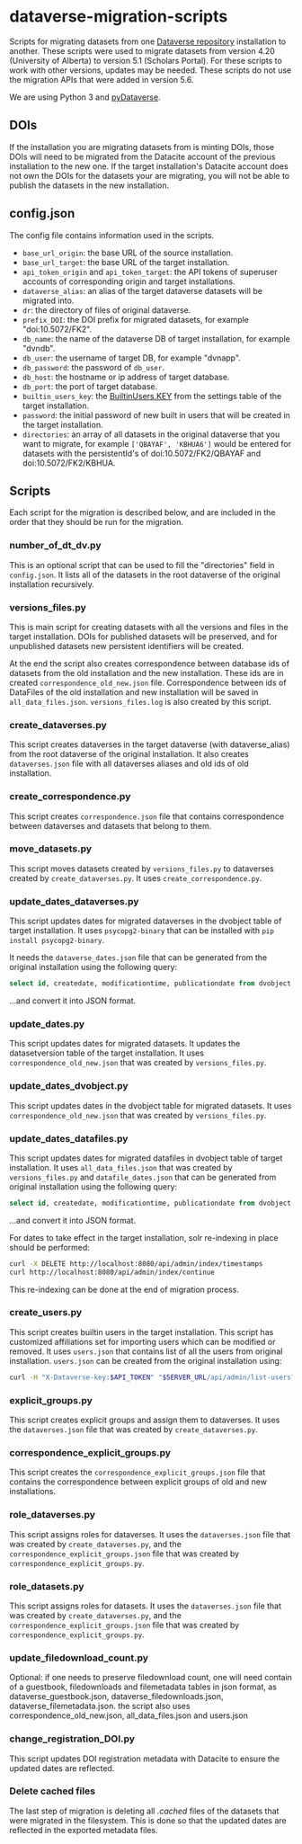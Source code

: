 # dataverse-migration-scripts

Scripts for migrating datasets from one [Dataverse repository](https://dataverse.org) installation to another. These scripts were used to migrate datasets from version 4.20 (University of Alberta) to version 5.1 (Scholars Portal). For these scripts to work with other versions, updates may be needed. These scripts do not use the migration APIs that were added in version 5.6.

We are using Python 3 and [pyDataverse](https://pydataverse.readthedocs.io/en/latest/).

## DOIs

If the installation you are migrating datasets from is minting DOIs, those DOIs will need to be migrated from the Datacite account of the previous installation to the new one. If the target installation's Datacite account does not own the DOIs for the datasets your are migrating, you will not be able to publish the datasets in the new installation.

## config.json

The config file contains information used in the scripts.

* `base_url_origin`: the base URL of the source installation.
* `base_url_target`: the base URL of the target installation.
* `api_token_origin` and `api_token_target`: the API tokens of superuser accounts of corresponding origin and target installations.
* `dataverse_alias`: an alias of the target dataverse datasets will be migrated into.
* `dr`: the directory of files of original dataverse.
* `prefix_DOI`: the DOI prefix for migrated datasets, for example "doi:10.5072/FK2".
* `db_name`: the name of the dataverse DB of target installation, for example "dvndb".
* `db_user`: the username of target DB, for example "dvnapp".
* `db_password`: the password of `db_user`.
* `db_host`: the hostname or ip address of target database.
* `db_port`: the port of target database.
* `builtin_users_key`: the [BuiltinUsers.KEY](https://guides.dataverse.org/en/5.1/installation/config.html#builtinusers-key) from the settings table of the target installation.
* `password`: the initial password of new built in users that will be created in the target installation.
* `directories`: an array of all datasets in the original dataverse that you want to migrate, for example `['QBAYAF', 'KBHUA6']` would be entered for datasets with the persistentId's of doi:10.5072/FK2/QBAYAF and doi:10.5072/FK2/KBHUA.

## Scripts

Each script for the migration is described below, and are included in the order that they should be run for the migration.

### number_of_dt_dv.py

This is an optional script that can be used to fill the "directories" field in `config.json`. It lists all of the datasets in the root dataverse of the original installation recursively.

### versions_files.py

This is main script for creating datasets with all the versions and files in the target installation. DOIs for published datasets will be preserved, and for unpublished datasets new persistent identifiers will be created.

At the end the script also creates correspondence between database ids of datasets from the old installation and the new installation. These ids are in created `correspondence_old_new.json` file. Correspondence between ids of DataFiles of the old installation and new installation will be saved in `all_data_files.json`. `versions_files.log` is also created by this script.

### create_dataverses.py

This script creates dataverses in the target dataverse (with dataverse_alias) from the root dataverse of the original installation. It also creates `dataverses.json` file with all dataverses aliases and old ids of old installation.

### create_correspondence.py

This script creates `correspondence.json` file that contains correspondence between dataverses and datasets that belong to them.

### move_datasets.py

This script moves datasets created by `versions_files.py` to dataverses created by `create_dataverses.py`. It uses `create_correspondence.py`.

### update_dates_dataverses.py

This script updates dates for migrated dataverses in the dvobject table of target installation. It uses `psycopg2-binary` that can be installed with `pip install psycopg2-binary`.

It needs the `dataverse_dates.json` file that can be generated from the original installation using the following query:

```sql
select id, createdate, modificationtime, publicationdate from dvobject where dtype='Dataverse'
```

...and convert it into JSON format.

### update_dates.py

This script updates dates for migrated datasets. It updates the datasetversion table of the target installation. It uses `correspondence_old_new.json` that was created by `versions_files.py`.

### update_dates_dvobject.py

This script updates dates in the dvobject table for migrated datasets. It uses `correspondence_old_new.json` that was created by `versions_files.py`.

### update_dates_datafiles.py

This script updates dates for migrated datafiles in dvobject table of target installation. It uses `all_data_files.json` that was created by `versions_files.py` and `datafile_dates.json` that can be generated from original installation using the following query:

```sql
select id, createdate, modificationtime, publicationdate from dvobject where dtype='DataFile'
```

...and convert it into JSON format.

For dates to take effect in the target installation, solr re-indexing in place should be performed:

```bash
curl -X DELETE http://localhost:8080/api/admin/index/timestamps
curl http://localhost:8080/api/admin/index/continue
```

This re-indexing can be done at the end of migration process.

### create_users.py

This script creates builtin users in the target installation. This script has customized affiliations set for importing users which can be modified or removed. It uses `users.json` that contains list of all the users from original installation. `users.json` can be created from the original installation using:

```bash
curl -H "X-Dataverse-key:$API_TOKEN" "$SERVER_URL/api/admin/list-users?itemsPerPage=1000"
```

### explicit_groups.py

This script creates explicit groups and assign them to dataverses. It uses the `dataverses.json` file that was created by `create_dataverses.py`.

### correspondence_explicit_groups.py

This script creates the `correspondence_explicit_groups.json` file that contains the correspondence between explicit groups of old and new installations.

### role_dataverses.py

This script assigns roles for dataverses. It uses the `dataverses.json` file that was created by `create_dataverses.py`, and the `correspondence_explicit_groups.json` file that was created by `correspondence_explicit_groups.py`.

### role_datasets.py

This script assigns roles for datasets. It uses the `dataverses.json` file that was created by `create_dataverses.py`, and the `correspondence_explicit_groups.json` file that was created by `correspondence_explicit_groups.py`.
### update_filedownload_count.py

Optional: if one needs to preserve filedownload count, one will need contain of a guestbook, filedownloads and filemetadata tables in json format, as dataverse_guestbook.json, dataverse_filedownloads.json, dataverse_filemetadata.json. the script also uses correspondence_old_new.json, all_data_files.json and users.json
### change_registration_DOI.py

This script updates DOI registration metadata with Datacite to ensure the updated dates are reflected.

### Delete cached files

The last step of migration is deleting all _.cached_ files of the datasets that were migrated in the filesystem. This is done so that the updated dates are reflected in the exported metadata files.
